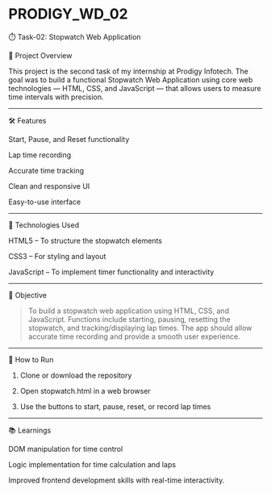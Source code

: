 # PRODIGY_WD_02



⏱️ Task-02: Stopwatch Web Application

📌 Project Overview

This project is the second task of my internship at Prodigy Infotech. The goal was to build a functional Stopwatch Web Application using core web technologies — HTML, CSS, and JavaScript — that allows users to measure time intervals with precision.


---

🛠️ Features

Start, Pause, and Reset functionality

Lap time recording

Accurate time tracking

Clean and responsive UI

Easy-to-use interface



---

🧰 Technologies Used

HTML5 – To structure the stopwatch elements

CSS3 – For styling and layout

JavaScript – To implement timer functionality and interactivity



---

🎯 Objective

> To build a stopwatch web application using HTML, CSS, and JavaScript.
Functions include starting, pausing, resetting the stopwatch, and tracking/displaying lap times.
The app should allow accurate time recording and provide a smooth user experience.




---

🚀 How to Run

1. Clone or download the repository


2. Open stopwatch.html in a web browser


3. Use the buttons to start, pause, reset, or record lap times


---

📚 Learnings

DOM manipulation for time control

Logic implementation for time calculation and laps

Improved frontend development skills with real-time interactivity.
